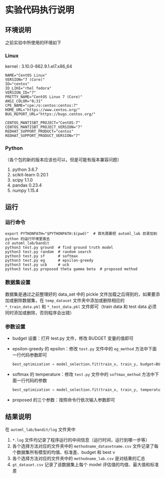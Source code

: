 # 实验代码执行说明

## 环境说明

之前实验中所使用的环境如下

### Linux

kernel : 3.10.0-862.9.1.el7.x86_64

```
NAME="CentOS Linux"
VERSION="7 (Core)"
ID="centos"
ID_LIKE="rhel fedora"
VERSION_ID="7"
PRETTY_NAME="CentOS Linux 7 (Core)"
ANSI_COLOR="0;31"
CPE_NAME="cpe:/o:centos:centos:7"
HOME_URL="https://www.centos.org/"
BUG_REPORT_URL="https://bugs.centos.org/"

CENTOS_MANTISBT_PROJECT="CentOS-7"
CENTOS_MANTISBT_PROJECT_VERSION="7"
REDHAT_SUPPORT_PRODUCT="centos"
REDHAT_SUPPORT_PRODUCT_VERSION="7"
```

### Python 

（各个包的新的版本应该也可以，但是可能有版本兼容问题）

1. python 3.6.7
2. scikit-learn 0.20.1
3. scipy 1.1.0
4. pandas 0.23.4
5. numpy 1.15.4

## 运行

### 运行命令

```shell
export PYTHONPATH="$PYTHONPATH:$(pwd)"  # 首先需要把 automl_lab 目录加到 python 的运行环境里面去
cd automl_lab/bandit
python3 test.py ground  # find ground truth model
python3 test.py random  # random search
python3 test.py sf      # softmax	
python3 test.py eg      # epsilon-greedy
python3 test.py ucb		# ucb
python3 test.py proposed theta gamma beta  # proposed method
```

### 数据集设置

数据集是通过之前整理好的 data_set 中的 pickle 文件加载之后得到的，如果要添加或删除数据集，在 `temp_dataset` 文件夹中添加或删除相应的 `*_train_data.pkl` 和 `*_test_data.pkl` 文件即可（train data 和 test data 必须同时添加或删除，否则程序会出错）

### 参数设置

- budget 设置：打开 test.py 文件，修改 BUDGET 变量的值即可

- epsilon-greedy 的 epsilon：修改 `test.py` 文件中的 `eg_method` 方法中下面一行代码参数即可

  ```python
  best_optimization = model_selection.fit(train_x, train_y, budget=BUDGET, epsilon=0.1)
  ```

- softmax 的 temperature：修改 `test.py` 文件中的 `softmax_method` 方法中下面一行代码的参数

  ```python
  best_optimization = model_selection.fit(train_x, train_y, temperature=0.5, budget=BUDGET)
  ```

- proposed 的三个参数：按照命令行依次输入参数即可

## 结果说明

在 `automl_lab/bandit/log` 文件夹中

1. `*.log` 文件均记录了程序运行的中间信息（运行时间，运行到哪一步等）
2. 各个选择方法对应的文件夹中的 `methodname_datasetname.csv` 文件记录了每个数据集所有模型的均值、标准差、budget 和 best v
3. 各个选择方法对应的文件夹中的 `methodname_lab.csv` 是对结果的汇总
4. `gt_dataset.csv` 记录了该数据集上每个 model 评估值的均值、最大值和标准差

